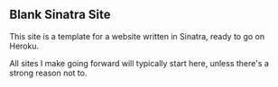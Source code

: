 ## Blank Sinatra Site

This site is a template for a website written in Sinatra, ready to go on Heroku.

All sites I make going forward will typically start here, unless there's a strong reason not to.
